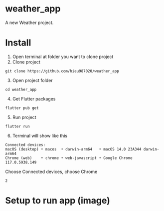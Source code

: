 # weather_app

A new Weather project.

# Install
1. Open terminal at folder you want to clone project
2. Clone project
```
git clone https://github.com/hieu987020/weather_app
```
3. Open project folder
```
cd weather_app
```
4. Get Flutter packages
```
flutter pub get
```
5. Run project
```
flutter run
```
6. Terminal will show like this
```
Connected devices:
macOS (desktop) • macos  • darwin-arm64   • macOS 14.0 23A344 darwin-arm64
Chrome (web)    • chrome • web-javascript • Google Chrome 117.0.5938.149
```
Choose Connected devices, choose Chrome
 ```
 2
 ```

# Setup to run app (image)

